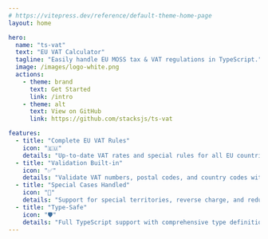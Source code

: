 ```yaml
---
# https://vitepress.dev/reference/default-theme-home-page
layout: home

hero:
  name: "ts-vat"
  text: "EU VAT Calculator"
  tagline: "Easily handle EU MOSS tax & VAT regulations in TypeScript."
  image: /images/logo-white.png
  actions:
    - theme: brand
      text: Get Started
      link: /intro
    - theme: alt
      text: View on GitHub
      link: https://github.com/stacksjs/ts-vat

features:
  - title: "Complete EU VAT Rules"
    icon: "🇪🇺"
    details: "Up-to-date VAT rates and special rules for all EU countries including post-Brexit UK."
  - title: "Validation Built-in"
    icon: "✅"
    details: "Validate VAT numbers, postal codes, and country codes with comprehensive error handling."
  - title: "Special Cases Handled"
    icon: "🎯"
    details: "Support for special territories, reverse charge, and reduced rates."
  - title: "Type-Safe"
    icon: "🛡️"
    details: "Full TypeScript support with comprehensive type definitions."
---
```


<Home />
